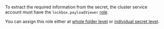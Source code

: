 To extract the required information from the secret, the cluster service account must have the `lockbox.payloadViewer` [role](../../lockbox/security/index.md#lockbox-payloadViewer).

You can assign this role either at [whole folder level](../../iam/operations/roles/grant.md#cloud-or-folder) or [individual secret level](../../lockbox/operations/secret-access.md).
